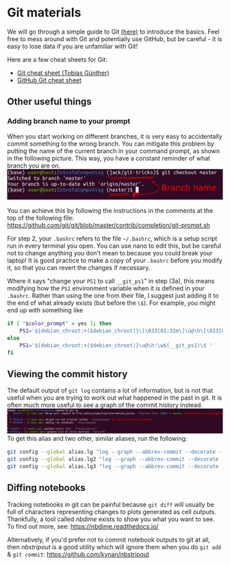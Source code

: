 # Git materials
We will go through a simple guide to Git [(here)](https://rogerdudler.github.io/git-guide/) to introduce the basics. Feel free to mess around with Git and potentially use GitHub, but be careful - it is easy to lose data if you are unfamiliar with Git!

Here are a few cheat sheets for Git:

- [Git cheat sheet (Tobias Günther)](https://www.git-tower.com/blog/git-cheat-sheet/)
- [GitHub Git cheat sheet](https://github.github.com/training-kit/downloads/github-git-cheat-sheet.pdf)

## Other useful things
### Adding branch name to your prompt
When you start working on different branches, it is very easy to accidentally commit something to the wrong branch. You can mitigate this problem by putting the name of the current branch in your command prompt, as shown in the following picture. This way, you have a constant reminder of what branch you are on.
![Example of branch name in command prompt](img/prompt-example.png)

You can achieve this by following the instructions in the comments at the top of the following file:
https://github.com/git/git/blob/master/contrib/completion/git-prompt.sh

For step 2, your `.bashrc` refers to the file `~/.bashrc`, which is a setup script run in every terminal you open. You can use nano to edit this, but be careful not to change anything you don't mean to because you could break your laptop! It is good practice to make a copy of your `.bashrc` before you modify it, so that you can revert the changes if necessary.

Where it says "change your `PS1` to call `__git_ps1`" in step (3a), this means modifying how the `PS1` environment variable when it is defined in your `.bashrc`. Rather than using the one from their file, I suggest just adding it to the end of what already exists (but before the `\$`). For example, you might end up with something like
```bash
if [ "$color_prompt" = yes ]; then
    PS1='${debian_chroot:+($debian_chroot)}\[\033[01;32m\]\u@\h\[\033[00m\]:\[\033[01;34m\]\w\[\033[00m\]$(__git_ps1)\$ '
else
    PS1='${debian_chroot:+($debian_chroot)}\u@\h:\w$(__git_ps1)\$ '
fi
```

## Viewing the commit history
The default output of `git log` contains a lot of information, but is not that useful when you are trying to work out what happened in the past in git. It is often much more useful to see a graph of the commit history instead.
![Example output from git lg](img/git-lg-example.png)
To get this alias and two other, similar aliases, run the following:
```bash
git config --global alias.lg "log --graph --abbrev-commit --decorate --format=format:'%C(bold blue)%h%C(reset) - %C(bold green)(%ar)%C(reset) %C(white)%s%C(reset) %C(dim white)- %an%C(reset)%C(auto)%d%C(reset)'"
git config --global alias.lg2 "log --graph --abbrev-commit --decorate --format=format:'%C(bold blue)%h%C(reset) - %C(bold cyan)%aD%C(reset) %C(bold green)(%ar)%C(reset)%C(auto)%d%C(reset)%n          %C(white)%s%C(reset) %C(dim white)- %an%C(reset)'"
git config --global alias.lg3 "log --graph --abbrev-commit --decorate --format=format:'%C(bold blue)%h%C(reset) - %C(bold cyan)%aD%C(reset) %C(bold green)(%ar)%C(reset) %C(bold cyan)(committed: %cD)%C(reset) %C(auto)%d%C(reset)%n          %C(white)%s%C(reset)%n          %C(dim white)- %an <%ae> %C(reset) %C(dim white)(committer: %cn <%ce>)%C(reset)'"
```

## Diffing notebooks
Tracking notebooks in git can be painful because `git diff` will usually be full of characters representing changes to plots generated as cell outputs. Thankfully, a tool called _nbdime_ exists to show you what you want to see. To find out more, see: https://nbdime.readthedocs.io/

Alternatively, if you'd prefer not to commit notebook outputs to git at all, then _nbstripout_ is a good utility which will ignore them when you do `git add` & `git commit`: https://github.com/kynan/nbstripout

